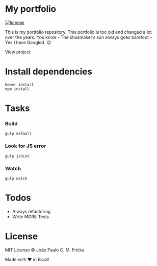 # My portfolio

[![license](https://img.shields.io/github/license/LFeh/1500-translator.svg)](./license.md)

This is my portfolio repository. This portfolio is too old and changed a lot over the years. You know - The shoemaker’s son always goes barefoot - Yes I have Googled. 😊

[View project](https://joaolabs.tk/)

# Install dependencies
```
bower install
npm install
```

# Tasks
### Build
```
gulp default
```
### Look for JS error
```
gulp jshint
```
### Watch
```
gulp watch
```
# Todos
 - Always refactoring
 - Write MORE Tests

# License

MIT License © João Paulo C. M. Fricks

Made with ❤ in Brazil
